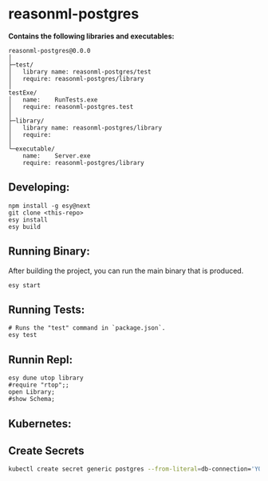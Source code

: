 # reasonml-postgres

**Contains the following libraries and executables:**

```
reasonml-postgres@0.0.0
│
├─test/
│   library name: reasonml-postgres/test
│   require: reasonml-postgres/library
│
testExe/
│   name:    RunTests.exe
│   require: reasonml-postgres.test
│
├─library/
│   library name: reasonml-postgres/library
│   require:
│
└─executable/
    name:    Server.exe
    require: reasonml-postgres/library
```

## Developing:

```
npm install -g esy@next
git clone <this-repo>
esy install
esy build
```

## Running Binary:

After building the project, you can run the main binary that is produced.

```
esy start
```

## Running Tests:

```
# Runs the "test" command in `package.json`.
esy test
```

## Runnin Repl:

```
esy dune utop library
#require "rtop";;
open Library;
#show Schema;
```

## Kubernetes:

## Create Secrets

```bash
kubectl create secret generic postgres --from-literal=db-connection='YOUR_DB_CONNECTION'
```

